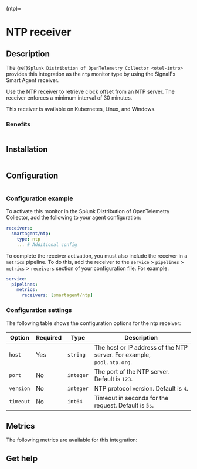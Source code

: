 (ntp)=

# NTP receiver
<meta name="Description" content="Documentation on the ntp integration for Splunk Observability Cloud.">

## Description

The {ref}`Splunk Distribution of OpenTelemetry Collector <otel-intro>` provides this integration as the `ntp` monitor type by using the SignalFx Smart Agent receiver.

Use the NTP receiver to retrieve clock offset from an NTP server. The receiver enforces a minimum interval of 30 minutes.

This receiver is available on Kubernetes, Linux, and Windows.

### Benefits

```{include} /_includes/benefits.md
```

## Installation

```{include} /_includes/collector-installation.md
```

## Configuration

```{include} /_includes/configuration.md
```

### Configuration example

To activate this monitor in the Splunk Distribution of OpenTelemetry Collector, add the following to your agent configuration:

```yaml
receivers:
  smartagent/ntp:
    type: ntp
    ... # Additional config
```

To complete the receiver activation, you must also include the receiver in a `metrics` pipeline. To do this, add the receiver to the `service` > `pipelines` > `metrics` > `receivers` section of your configuration file. For example:

```yaml
service:
  pipelines:
    metrics:
      receivers: [smartagent/ntp]
```

### Configuration settings

The following table shows the configuration options for the ntp receiver:

| Option | Required | Type | Description |
| --- | --- | --- | --- |
| `host` | Yes | `string` | The host or IP address of the NTP server. For example, `pool.ntp.org`. |
| `port` | No | `integer` | The port of the NTP server. Default is `123`. |
| `version` | No | `integer` | NTP protocol version. Default is `4`. |
| `timeout` | No | `int64` | Timeout in seconds for the request. Default is `5s`. |


## Metrics

The following metrics are available for this integration:

<div class="metrics-yaml" url="https://raw.githubusercontent.com/signalfx/signalfx-agent/main/pkg/monitors/ntp/metadata.yaml"></div>

## Get help

```{include} /_includes/troubleshooting.md
```
